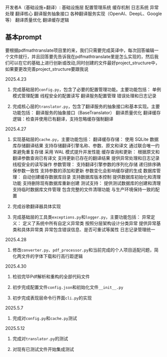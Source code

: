 开发者A（基础设施+翻译）:
    基础设施层
    配置管理系统
    缓存机制
    日志系统
    异常处理
    翻译核心
    翻译服务抽象接口
    各种翻译服务实现（OpenAI、DeepL、Google等）
    翻译质量优化
    翻译缓存逻辑

## 基本prompt
要根据pdfmathtranslate项目里的来，我们只需要完成英译中，每次回答编辑一个文件就行，并且回答要先告诉我在pdfmathtranslate里是怎么实现的，然后我们可以在它的基础上进行创新或改动,同时创建的文件最好project_structure中，如果要更改完善project_structure要跟我说

2025.4.23
1. 完成基础层的`config.py`，包含了必要的配置管理功能。主要功能包括：
    单例模式管理配置
    线程安全的配置读写
    翻译服务配置管理
    错误处理和日志记录

2. 完成核心层的`translator.py`，包含了翻译服务的抽象接口和基本实现。主要功能包括：
    翻译服务的抽象接口（BaseTranslator）
    翻译质量优化
    翻译缓存逻辑：检查并使用已有翻译，支持忽略缓存强制翻译

2025.4.27
1. 实现基础层的`cache.py`，主要功能包括：
    翻译缓存存储：
        使用 SQLite 数据库存储翻译结果
        支持存储翻译引擎名称、参数、原文和译文
        通过联合唯一约束避免重复存储
        采用 WAL 模式提升并发性能
    缓存查询和更新：
        根据原文和翻译参数查询已有译文
        支持更新已存在的翻译结果
        提供异常处理和日志记录
        线程安全的读写操作
    参数管理：
        支持翻译引擎参数的序列化存储
        递归排序确保参数一致性
        支持参数的添加和更新
        参数变化会影响缓存键的生成
    数据库管理：
        自动创建缓存数据库目录
        支持数据库版本控制
        提供数据库初始化和清理功能
        支持删除现有数据库重新创建
    测试支持：
        提供测试数据库的创建和清理
        支持临时数据库文件管理
        包含完整的文件清理功能
        与生产环境保持一致的配置

2. 完成谷歌翻译器具体实现

3. 完成基础层的工具类`exceptions.py`和`logger.py`，主要功能包括：
    异常定义：
        定义了系统中所有自定义异常类
        按照分层架构设计分类异常
        提供异常基类和具体异常类
        异常包含错误信息、是否可重试等属性
    日志记录管理统一

2025.4.28
1. 修改`converter.py`、`pdf_processor.py`和当前完成的个人项目适配问题，简化两文件的字体下载和行高行距逻辑

2025.4.30
1. 检验完毕Pdf解析和重构的全部代码文件

2. 初步完成配置文件`config.json`和初始化文件`__init__.py`

3. 初步完成表现层命令行界面`cli.py`的实现

2025.5.7
1. 完成对`config.py`和`cache.py`测试

2025.5.12
1. 完成对`translator.py`的测试

2. 对现有已测试文件开始集成测试